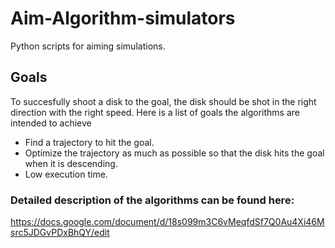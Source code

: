 # Aim-Algorithm-simulators
Python scripts for aiming simulations. 

## Goals
To succesfully shoot a disk to the goal, the disk should be shot in the right direction with the right speed. Here is a list of goals the algorithms are intended to achieve

- Find a trajectory to hit the goal.
- Optimize the trajectory as much as possible so that the disk hits the goal when it is descending.
- Low execution time.

### Detailed description of the algorithms can be found here:
https://docs.google.com/document/d/18s099m3C6vMeqfdSf7Q0Au4Xi46Msrc5JDGvPDxBhQY/edit
